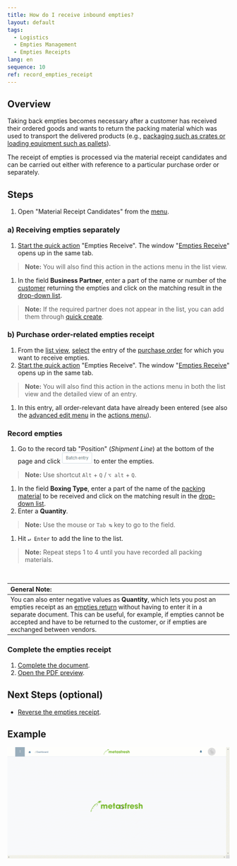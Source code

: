 ```yaml
---
title: How do I receive inbound empties?
layout: default
tags:
  - Logistics
  - Empties Management
  - Empties Receipts
lang: en
sequence: 10
ref: record_empties_receipt
---
```


## Overview
Taking back empties becomes necessary after a customer has received their ordered goods and wants to return the packing material which was used to transport the delivered products (e.g., [packaging such as crates or loading equipment such as pallets](Handling_Unit_System)).

The receipt of empties is processed via the material receipt candidates and can be carried out either with reference to a particular purchase order or separately.

## Steps
1. Open "Material Receipt Candidates" from the [menu](Menu).

### a) Receiving empties separately
1. [Start the quick action](StartAction) "Empties Receive". The window "[Empties Receive](Menu)" opens up in the same tab.
 >**Note:** You will also find this action in the actions menu in the list view.

1. In the field **Business Partner**, enter a part of the name or number of the [customer](New_business_partner_customer) returning the empties and click on the matching result in the [drop-down list](Keyboard_shortcuts_reference).
 >**Note:** If the required partner does not appear in the list, you can add them through [quick create](Quick_create_new_business_partner).

### b) Purchase order-related empties receipt
1. From the [list view](ViewModes), [select](RecordSelection) the entry of the [purchase order](CreatePurchaseOrder) for which you want to receive empties.
1. [Start the quick action](StartAction) "Empties Receive". The window "[Empties Receive](Menu)" opens up in the same tab.
 >**Note:** You will also find this action in the actions menu in both the list view and the detailed view of an entry.

1. In this entry, all order-relevant data have already been entered (see also the [advanced edit menu](ViewModes) in the [actions menu](StartAction)).

### Record empties
1. Go to the record tab "Position" (*Shipment Line*) at the bottom of the page and click ![](assets/Batch_Entry_Button.png) to enter the empties.
 >**Note:** Use shortcut `Alt` + `Q` / `⌥ alt` + `Q`.

1. In the field **Boxing Type**, enter a part of the name of the [packing material](Set_up_packing_material) to be received and click on the matching result in the [drop-down list](Keyboard_shortcuts_reference).
1. Enter a **Quantity**.
 >**Note:** Use the mouse or `Tab ↹` key to go to the field.

1. Hit `↵ Enter` to add the line to the list.
 >**Note:** Repeat steps 1 to 4 until you have recorded all packing materials.

<br>

| **General Note:** |
| :--- |
| You can also enter negative values as **Quantity**, which lets you post an empties receipt as an [empties return](Record_empties_return) without having to enter it in a separate document. This can be useful, for example, if empties cannot be accepted and have to be returned to the customer, or if empties are exchanged between vendors. |

### Complete the empties receipt
1. [Complete the document](DocumentProcessingComplete).
1. [Open the PDF preview](PrintPreview).

## Next Steps (optional)
- [Reverse the empties receipt](Reverse_empties_receipt).

## Example
![](assets/Record_empties_receipt.gif)
